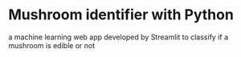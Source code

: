 # Mushroom identifier with Python 
 a machine learning web app developed by Streamlit to classify if a mushroom is edible or not
